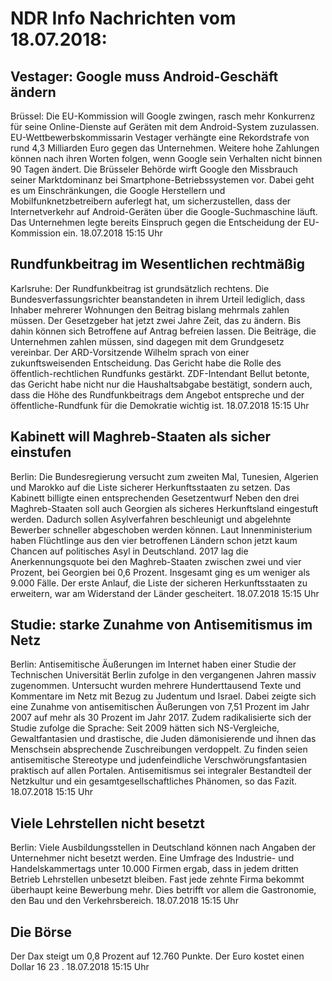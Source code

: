 # NDR Info Nachrichten vom 18.07.2018:


## Vestager: Google muss Android-Geschäft ändern
Brüssel: Die EU-Kommission will Google zwingen, rasch mehr Konkurrenz für seine Online-Dienste auf Geräten mit dem Android-System zuzulassen. EU-Wettbewerbskommissarin Vestager verhängte eine Rekordstrafe von rund 4,3 Milliarden Euro gegen das Unternehmen. Weitere hohe Zahlungen können nach ihren Worten folgen, wenn Google sein Verhalten nicht binnen 90 Tagen ändert. Die Brüsseler Behörde wirft Google den Missbrauch seiner Marktdominanz bei Smartphone-Betriebssystemen vor. Dabei geht es um Einschränkungen, die Google Herstellern und Mobilfunknetzbetreibern auferlegt hat, um sicherzustellen, dass der Internetverkehr auf Android-Geräten über die Google-Suchmaschine läuft. Das Unternehmen legte bereits Einspruch gegen die Entscheidung der EU-Kommission ein. 18.07.2018 15:15 Uhr 

## Rundfunkbeitrag im Wesentlichen rechtmäßig
Karlsruhe: Der Rundfunkbeitrag ist grundsätzlich rechtens. Die Bundesverfassungsrichter beanstandeten in ihrem Urteil lediglich, dass Inhaber mehrerer Wohnungen den Beitrag bislang mehrmals zahlen müssen. Der Gesetzgeber hat jetzt zwei Jahre Zeit, das zu ändern. Bis dahin können sich Betroffene auf Antrag befreien lassen. Die Beiträge, die Unternehmen zahlen müssen, sind dagegen mit dem Grundgesetz vereinbar. Der ARD-Vorsitzende Wilhelm sprach von einer zukunftsweisenden Entscheidung. Das Gericht habe die Rolle des öffentlich-rechtlichen Rundfunks gestärkt. ZDF-Intendant Bellut betonte, das Gericht habe nicht nur die Haushaltsabgabe bestätigt, sondern auch, dass die Höhe des Rundfunkbeitrags dem Angebot entspreche und der öffentliche-Rundfunk für die Demokratie wichtig ist. 18.07.2018 15:15 Uhr 

## Kabinett will Maghreb-Staaten als sicher einstufen
Berlin: Die Bundesregierung versucht zum zweiten Mal, Tunesien, Algerien und Marokko auf die Liste sicherer Herkunftsstaaten zu setzen. Das Kabinett billigte einen entsprechenden Gesetzentwurf Neben den drei Maghreb-Staaten soll auch Georgien als sicheres Herkunftsland eingestuft werden. Dadurch sollen Asylverfahren beschleunigt und abgelehnte Bewerber schneller abgeschoben werden können. Laut Innenministerium haben Flüchtlinge aus den vier betroffenen Ländern schon jetzt kaum Chancen auf politisches Asyl in Deutschland. 2017 lag die Anerkennungsquote bei den Maghreb-Staaten zwischen zwei und vier Prozent, bei Georgien bei 0,6 Prozent. Insgesamt ging es um weniger als 9.000 Fälle. Der erste Anlauf, die Liste der sicheren Herkunftsstaaten zu erweitern, war am Widerstand der Länder gescheitert. 18.07.2018 15:15 Uhr 

## Studie: starke Zunahme von Antisemitismus im Netz
Berlin: Antisemitische Äußerungen im Internet haben einer Studie der Technischen Universität Berlin zufolge in den vergangenen Jahren massiv zugenommen. Untersucht wurden mehrere Hunderttausend Texte und Kommentare im Netz mit Bezug zu Judentum und Israel. Dabei zeigte sich eine Zunahme von antisemitischen Äußerungen von 7,51 Prozent im Jahr 2007 auf mehr als 30 Prozent im Jahr 2017. Zudem radikalisierte sich der Studie zufolge die Sprache: Seit 2009 hätten sich NS-Vergleiche, Gewaltfantasien und drastische, die Juden dämonisierende und ihnen das Menschsein absprechende Zuschreibungen verdoppelt. Zu finden seien antisemitische Stereotype und judenfeindliche Verschwörungsfantasien praktisch auf allen Portalen. Antisemitismus sei integraler Bestandteil der Netzkultur und ein gesamtgesellschaftliches Phänomen, so das Fazit. 18.07.2018 15:15 Uhr 

## Viele Lehrstellen nicht besetzt
Berlin: Viele Ausbildungsstellen in Deutschland können nach Angaben der Unternehmer nicht besetzt werden. Eine Umfrage des Industrie- und Handelskammertags unter 10.000 Firmen ergab, dass in jedem dritten Betrieb Lehrstellen unbesetzt bleiben. Fast jede zehnte Firma bekommt überhaupt keine Bewerbung mehr. Dies betrifft vor allem die Gastronomie, den Bau und den Verkehrsbereich. 18.07.2018 15:15 Uhr 

## Die Börse
Der Dax steigt um  0,8  Prozent auf  12.760  Punkte. Der Euro kostet einen Dollar  16 23 . 18.07.2018 15:15 Uhr 
